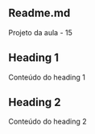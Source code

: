 ﻿## Readme.md

Projeto da aula - 15

## Heading 1

Conteúdo do heading 1

## Heading 2

Conteúdo do heading 2
